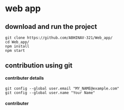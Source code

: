 # web app

## download and run the project 
```
git clone https://github.com/ABHINAV-321/Web_app/
cd Web_app/
npm install
npm start
```

## contribution using git 
#### contributer details 
```
git config --global user.email "MY_NAME@example.com"
git config --global user.name "Your Name"
```
#### contributer
